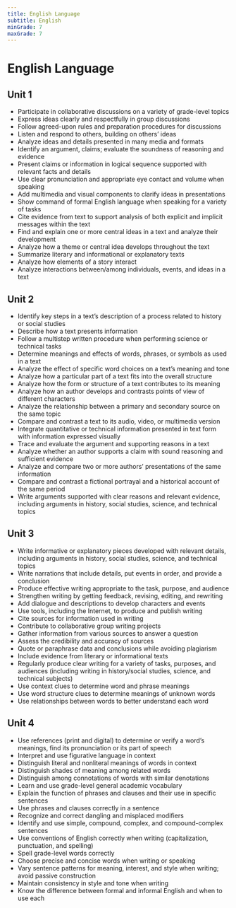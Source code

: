 ```yaml
---
title: English Language
subtitle: English
minGrade: 7
maxGrade: 7
---
```

# English Language


## Unit 1
* Participate in collaborative discussions on a variety of grade-level topics
* Express ideas clearly and respectfully in group discussions
* Follow agreed-upon rules and preparation procedures for discussions
* Listen and respond to others, building on others’ ideas
* Analyze ideas and details presented in many media and formats
* Identify an argument, claims; evaluate the soundness of reasoning and evidence
* Present claims or information in logical sequence supported with relevant facts and details
* Use clear pronunciation and appropriate eye contact and volume when speaking
* Add multimedia and visual components to clarify ideas in presentations
* Show command of formal English language when speaking for a variety of tasks
* Cite evidence from text to support analysis of both explicit and implicit messages within the text
* Find and explain one or more central ideas in a text and analyze their development
* Analyze how a theme or central idea develops throughout the text
* Summarize literary and informational or explanatory texts
* Analyze how elements of a story interact
* Analyze interactions between/among individuals, events, and ideas in a text

## Unit 2
* Identify key steps in a text’s description of a process related to history or social studies
* Describe how a text presents information
* Follow a multistep written procedure when performing science or technical tasks
* Determine meanings and effects of words, phrases, or symbols as used in a text
* Analyze the effect of specific word choices on a text’s meaning and tone
* Analyze how a particular part of a text fits into the overall structure
* Analyze how the form or structure of a text contributes to its meaning
* Analyze how an author develops and contrasts points of view of different characters
* Analyze the relationship between a primary and secondary source on the same topic
* Compare and contrast a text to its audio, video, or multimedia version
* Integrate quantitative or technical information presented in text form with information expressed visually
* Trace and evaluate the argument and supporting reasons in a text
* Analyze whether an author supports a claim with sound reasoning and sufficient evidence
* Analyze and compare two or more authors’ presentations of the same information
* Compare and contrast a fictional portrayal and a historical account of the same period
* Write arguments supported with clear reasons and relevant evidence, including arguments in history, social studies, science, and technical topics

## Unit 3
* Write informative or explanatory pieces developed with relevant details, including arguments in history, social studies, science, and technical topics
* Write narrations that include details, put events in order, and provide a conclusion
* Produce effective writing appropriate to the task, purpose, and audience
* Strengthen writing by getting feedback, revising, editing, and rewriting
* Add dialogue and descriptions to develop characters and events
* Use tools, including the Internet, to produce and publish writing
* Cite sources for information used in writing
* Contribute to collaborative group writing projects
* Gather information from various sources to answer a question
* Assess the credibility and accuracy of sources
* Quote or paraphrase data and conclusions while avoiding plagiarism
* Include evidence from literary or informational texts
* Regularly produce clear writing for a variety of tasks, purposes, and audiences (including writing in history/social studies, science, and technical subjects)
* Use context clues to determine word and phrase meanings
* Use word structure clues to determine meanings of unknown words
* Use relationships between words to better understand each word

## Unit 4
* Use references (print and digital) to determine or verify a word’s meanings, find its pronunciation or its part of speech
* Interpret and use figurative language in context
* Distinguish literal and nonliteral meanings of words in context
* Distinguish shades of meaning among related words
* Distinguish among connotations of words with similar denotations
* Learn and use grade-level general academic vocabulary
* Explain the function of phrases and clauses and their use in specific sentences
* Use phrases and clauses correctly in a sentence
* Recognize and correct dangling and misplaced modifiers
* Identify and use simple, compound, complex, and compound-complex sentences
* Use conventions of English correctly when writing (capitalization, punctuation, and spelling)
* Spell grade-level words correctly
* Choose precise and concise words when writing or speaking
* Vary sentence patterns for meaning, interest, and style when writing; avoid passive construction
* Maintain consistency in style and tone when writing
* Know the difference between formal and informal English and when to use each
